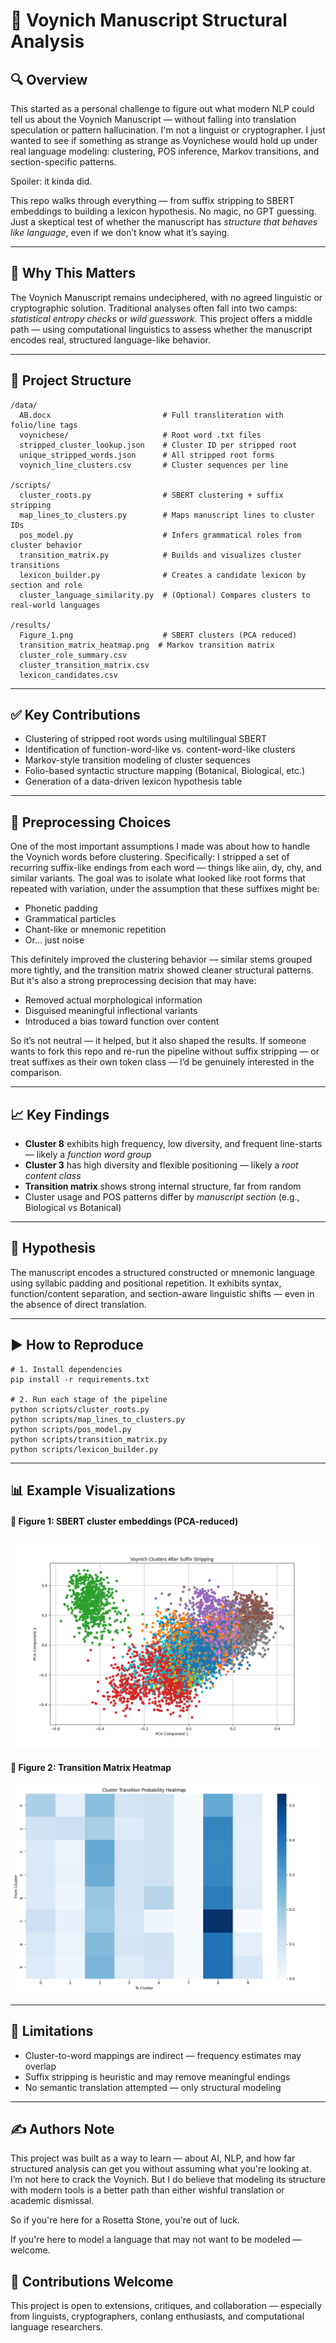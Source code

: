 📜 Voynich Manuscript Structural Analysis
=========================================

🔍 Overview
-----------

This started as a personal challenge to figure out what modern NLP could tell us about the Voynich Manuscript — without falling into translation speculation or pattern hallucination. I'm not a linguist or cryptographer. I just wanted to see if something as strange as Voynichese would hold up under real language modeling: clustering, POS inference, Markov transitions, and section-specific patterns.

Spoiler: it kinda did.

This repo walks through everything — from suffix stripping to SBERT embeddings to building a lexicon hypothesis. No magic, no GPT guessing. Just a skeptical test of whether the manuscript has *structure that behaves like language*, even if we don’t know what it’s saying.

* * *

🧠 Why This Matters
-------------------

The Voynich Manuscript remains undeciphered, with no agreed linguistic or cryptographic solution. Traditional analyses often fall into two camps: _statistical entropy checks_ or _wild guesswork_. This project offers a middle path — using computational linguistics to assess whether the manuscript encodes real, structured language-like behavior.

* * *

📁 Project Structure
--------------------

    /data/
      AB.docx                         # Full transliteration with folio/line tags
      voynichese/                     # Root word .txt files
      stripped_cluster_lookup.json    # Cluster ID per stripped root
      unique_stripped_words.json      # All stripped root forms
      voynich_line_clusters.csv       # Cluster sequences per line
    
    /scripts/
      cluster_roots.py                # SBERT clustering + suffix stripping
      map_lines_to_clusters.py        # Maps manuscript lines to cluster IDs
      pos_model.py                    # Infers grammatical roles from cluster behavior
      transition_matrix.py            # Builds and visualizes cluster transitions
      lexicon_builder.py              # Creates a candidate lexicon by section and role
      cluster_language_similarity.py  # (Optional) Compares clusters to real-world languages
    
    /results/
      Figure_1.png                    # SBERT clusters (PCA reduced)
      transition_matrix_heatmap.png  # Markov transition matrix
      cluster_role_summary.csv
      cluster_transition_matrix.csv
      lexicon_candidates.csv
    

* * *

✅ Key Contributions
-------------------

*   Clustering of stripped root words using multilingual SBERT
*   Identification of function-word-like vs. content-word-like clusters
*   Markov-style transition modeling of cluster sequences
*   Folio-based syntactic structure mapping (Botanical, Biological, etc.)
*   Generation of a data-driven lexicon hypothesis table

* * *

🔧 Preprocessing Choices
-------------------
One of the most important assumptions I made was about how to handle the Voynich words before clustering. Specifically: I stripped a set of recurring suffix-like endings from each word — things like aiin, dy, chy, and similar variants. The goal was to isolate what looked like root forms that repeated with variation, under the assumption that these suffixes might be:

*   Phonetic padding
*   Grammatical particles
*   Chant-like or mnemonic repetition
*   Or… just noise

This definitely improved the clustering behavior — similar stems grouped more tightly, and the transition matrix showed cleaner structural patterns. But it's also a strong preprocessing decision that may have: 

*   Removed actual morphological information
*   Disguised meaningful inflectional variants
*   Introduced a bias toward function over content

So it’s not neutral — it helped, but it also shaped the results.
If someone wants to fork this repo and re-run the pipeline without suffix stripping — or treat suffixes as their own token class — I’d be genuinely interested in the comparison.

* * *

📈 Key Findings
---------------

*   **Cluster 8** exhibits high frequency, low diversity, and frequent line-starts — likely a _function word group_
*   **Cluster 3** has high diversity and flexible positioning — likely a _root content class_
*   **Transition matrix** shows strong internal structure, far from random
*   Cluster usage and POS patterns differ by _manuscript section_ (e.g., Biological vs Botanical)

* * *

🧬 Hypothesis
-------------

The manuscript encodes a structured constructed or mnemonic language using syllabic padding and positional repetition. It exhibits syntax, function/content separation, and section-aware linguistic shifts — even in the absence of direct translation.

* * *

▶️ How to Reproduce
-------------------

    # 1. Install dependencies
    pip install -r requirements.txt
    
    # 2. Run each stage of the pipeline
    python scripts/cluster_roots.py
    python scripts/map_lines_to_clusters.py
    python scripts/pos_model.py
    python scripts/transition_matrix.py
    python scripts/lexicon_builder.py
    

* * *

📊 Example Visualizations
-------------------------

#### 📌 Figure 1: SBERT cluster embeddings (PCA-reduced)

![Cluster visualization](./results/Figure_1.png)

#### 📌 Figure 2: Transition Matrix Heatmap

![Transition matrix heatmap](./results/transition_matrix_heatmap.png)

* * *

📌 Limitations
--------------

*   Cluster-to-word mappings are indirect — frequency estimates may overlap
*   Suffix stripping is heuristic and may remove meaningful endings
*   No semantic translation attempted — only structural modeling

* * *

✍️ Authors Note
--------------
This project was built as a way to learn — about AI, NLP, and how far structured analysis can get you without assuming what you're looking at. I’m not here to crack the Voynich. But I do believe that modeling its structure with modern tools is a better path than either wishful translation or academic dismissal.

So if you're here for a Rosetta Stone, you're out of luck.

If you're here to model a language that may not want to be modeled — welcome.

🤝 Contributions Welcome
------------------------

This project is open to extensions, critiques, and collaboration — especially from linguists, cryptographers, conlang enthusiasts, and computational language researchers.